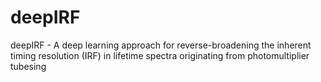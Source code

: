# deepIRF
deepIRF - A deep learning approach for reverse-broadening the inherent timing resolution (IRF) in lifetime spectra originating from photomultiplier tubesing 
